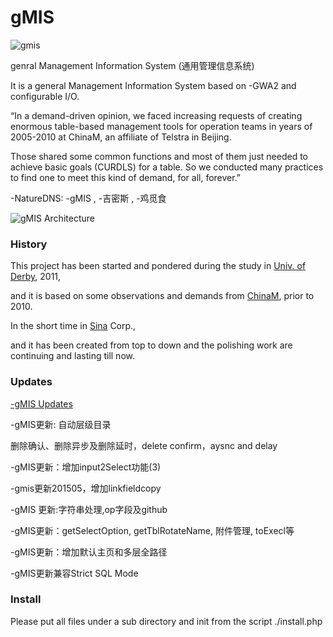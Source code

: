 # gMIS

![gmis](http://ufqi.com/blog/wp-content/uploads/2016/08/gmis-logo-201606.jpg)

genral Management Information System (通用管理信息系统)

It is a general Management Information System based on -GWA2 and configurable I/O.

“In a demand-driven opinion, we faced increasing requests of creating enormous table-based management tools for operation teams in years of 2005-2010 at ChinaM, an affiliate of Telstra  in Beijing. 

Those shared some common functions and most of them just needed to achieve basic goals (CURDLS) for a table. So we conducted many practices to find one to meet this kind of demand, for all, forever.”

-NatureDNS: -gMIS , -吉密斯 , -鸡觅食

![gMIS Architecture](http://ufqi.com/dev/gmis/page-relation.201303.v1.png)

### History

This project has been started and pondered during the study in [Univ. of Derby](http://www.derby.ac.uk), 2011, 

and it is based on some observations and demands from [ChinaM](http://chinam.com), prior to 2010. 

In the short time in [Sina](http://weibo.com) Corp., 

and it has been created from top to down and the polishing work are continuing and lasting till now. 

### Updates

[-gMIS Updates](http://ufqi.com/blog/category/computer-tech/%E9%80%9A%E7%94%A8%E4%BF%A1%E6%81%AF%E7%AE%A1%E7%90%86%E7%B3%BB%E7%BB%9F/)

-gMIS更新: 自动层级目录

删除确认、删除异步及删除延时，delete confirm，aysnc and delay

-gMIS更新：增加input2Select功能(3)

-gmis更新201505，增加linkfieldcopy

-gMIS 更新:字符串处理,op字段及github

-gMIS更新：getSelectOption, getTblRotateName, 附件管理, toExecl等

-gMIS更新：增加默认主页和多层全路径

-gMIS更新兼容Strict SQL Mode

### Install

Please put all files under a sub directory and init from the script ./install.php


